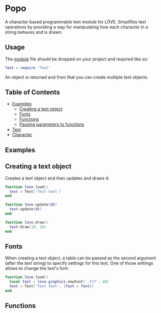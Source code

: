 # Popo

A character based programmable text module for LÖVE. Simplifies text operations by providing a way for manipulating
how each character in a string behaves and is drawn.

## Usage

The [module]() file should be dropped on your project and required like so:

```lua
Text = require 'Text'
```

An object is returned and from that you can create multiple text objects.

## Table of Contents

* [Examples](#examples)
  * [Creating a text object](#creating-a-text-object)
  * [Fonts](#fonts)
  * [Functions](#functions)
  * [Passing parameters to functions](#passing-parameters-to-functions)
* [Text](#text)
* [Character](#character)

## Examples

## Creating a text object

Creates a text object and then updates and draws it:

```lua
function love.load()
  text = Text('Test text')
end

function love.update(dt)
  text:update(dt)
end

function love.draw()
  text:draw(10, 10)
end
```

## Fonts

When creating a text object, a table can be passed as the second argument (after the text string) to specify settings for this text. One of those settings allows to change the text's font:

```lua
function love.load()
  local font = love.graphics.newFont('.ttf', 48)
  text = Text('Test text', {font = font})
end
```

## Functions
